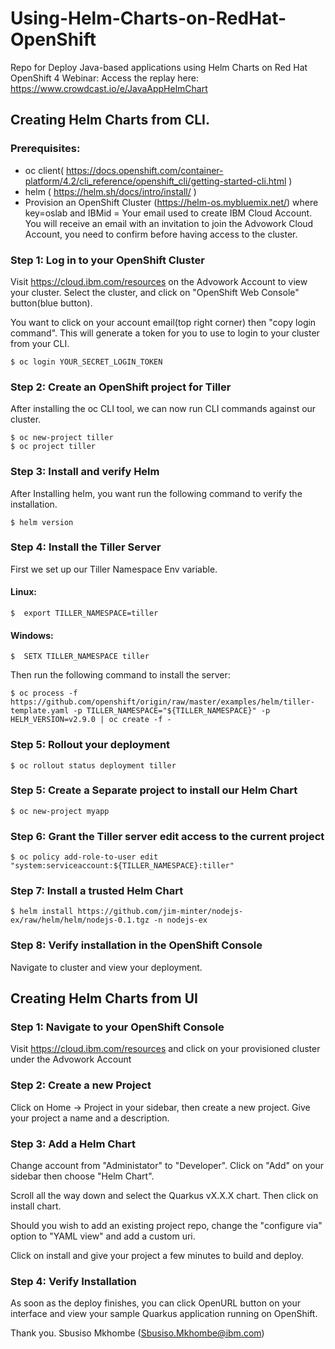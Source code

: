# Using-Helm-Charts-on-RedHat-OpenShift
Repo for Deploy Java-based applications using Helm Charts on Red Hat OpenShift 4 Webinar: Access the replay here: https://www.crowdcast.io/e/JavaAppHelmChart


## Creating Helm Charts from CLI.

### Prerequisites:
  - oc client( https://docs.openshift.com/container-platform/4.2/cli_reference/openshift_cli/getting-started-cli.html )
  - helm ( https://helm.sh/docs/intro/install/ )
  - Provision an OpenShift Cluster (https://helm-os.mybluemix.net/) where key=oslab and IBMid = Your email used to create IBM Cloud Account. You will receive an email with an invitation to join the Advowork Cloud Account, you need to confirm before having access to the cluster.

### Step 1: Log in to your OpenShift Cluster
Visit https://cloud.ibm.com/resources on the Advowork Account to view your cluster. Select the cluster, and click on "OpenShift Web Console" button(blue button). 

You want to click on your account email(top right corner) then "copy login command". This will generate a token for you to use to login to your cluster from your CLI. 

```
$ oc login YOUR_SECRET_LOGIN_TOKEN
```

### Step 2: Create an OpenShift project for Tiller
After installing the oc CLI tool, we can now run CLI commands against our cluster.
```
$ oc new-project tiller
$ oc project tiller
```

### Step 3: Install and verify Helm
After Installing helm, you want run the following command to verify the installation.

```
$ helm version
```

### Step 4: Install the Tiller Server

First we set up our Tiller Namespace Env variable.
#### Linux:
```
$  export TILLER_NAMESPACE=tiller 
```
#### Windows:
```
$  SETX TILLER_NAMESPACE tiller 
```

Then run the following command to install the server: 
```
$ oc process -f https://github.com/openshift/origin/raw/master/examples/helm/tiller-template.yaml -p TILLER_NAMESPACE="${TILLER_NAMESPACE}" -p HELM_VERSION=v2.9.0 | oc create -f -
```

### Step 5: Rollout your deployment
```
$ oc rollout status deployment tiller
```

### Step 5: Create a Separate project to install our Helm Chart
```
$ oc new-project myapp
```

### Step 6: Grant the Tiller server edit access to the current project
```
$ oc policy add-role-to-user edit "system:serviceaccount:${TILLER_NAMESPACE}:tiller"
```

### Step 7: Install a trusted Helm Chart
```
$ helm install https://github.com/jim-minter/nodejs-ex/raw/helm/helm/nodejs-0.1.tgz -n nodejs-ex
```

### Step 8: Verify installation in the OpenShift Console
Navigate to cluster and view your deployment.


## Creating Helm Charts from UI

### Step 1: Navigate to your OpenShift Console

Visit https://cloud.ibm.com/resources and click on your provisioned cluster under the Advowork Account

### Step 2: Create a new Project 
Click on Home -> Project in your sidebar, then create a new project. Give your project a name and a description.


### Step 3: Add a Helm Chart
Change account from "Administator" to "Developer". Click on "Add" on your sidebar then choose "Helm Chart". 

Scroll all the way down and select the Quarkus vX.X.X chart. Then click on install chart.

Should you wish to add an existing project repo, change the "configure via" option to "YAML view" and add a custom uri.

Click on install and give your project a few minutes to build and deploy. 

### Step 4: Verify Installation
As soon as the deploy finishes, you can click OpenURL button on your interface and view your sample Quarkus application running on OpenShift.

Thank you. 
Sbusiso Mkhombe 
(Sbusiso.Mkhombe@ibm.com)


